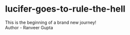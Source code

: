 # lucifer-goes-to-rule-the-hell
This is the beginning of a brand new journey!
<br>
Author - Ranveer Gupta

